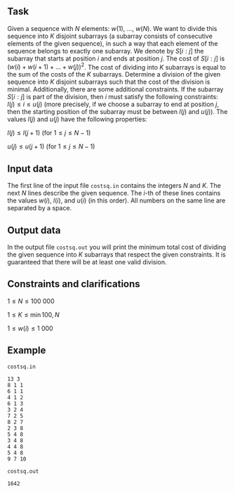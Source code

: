 ## Task

Given a sequence with $N$ elements: $w(1)$, $\dots$, $w(N)$. We want to divide this sequence into $K$ disjoint subarrays (a subarray consists of consecutive elements of the given sequence), in such a way that each element of the sequence belongs to exactly one subarray. We denote by $S[i:j]$ the subarray that starts at position $i$ and ends at position $j$. The cost of $S[i:j]$ is $(w(i)+w(i+1)+\dots+w(j))^2$. The cost of dividing into $K$ subarrays is equal to the sum of the costs of the $K$ subarrays. Determine a division of the given sequence into $K$ disjoint subarrays such that the cost of the division is minimal. Additionally, there are some additional constraints. If the subarray $S[i:j]$ is part of the division, then $i$ must satisfy the following constraints: $l(j) \leq i \leq u(j)$ (more precisely, if we choose a subarray to end at position $j$, then the starting position of the subarray must be between $l(j)$ and $u(j)$). The values $l(j)$ and $u(j)$ have the following properties:

$l(j) \leq l(j+1)$ (for $1 \leq j \leq N-1$)

$u(j) \leq u(j+1)$ (for $1 \leq j \leq N-1$)

## Input data

The first line of the input file `costsq.in` contains the integers $N$ and $K$. The next $N$ lines describe the given sequence. The $i$-th of these lines contains the values $w(i)$, $l(i)$, and $u(i)$ (in this order). All numbers on the same line are separated by a space.

## Output data

In the output file `costsq.out` you will print the minimum total cost of dividing the given sequence into $K$ subarrays that respect the given constraints. It is guaranteed that there will be at least one valid division.

## Constraints and clarifications

$1 \leq N \leq 100\ 000$

$1 \leq K \leq \min{100,N}$

$1 \leq w(i) \leq 1\ 000$

## Example

`costsq.in`
```
13 3
8 1 1
6 1 1
4 1 2
6 1 3
3 2 4
7 2 5
8 2 7
2 3 8
5 4 8
3 4 8
4 4 8
5 4 8
9 7 10
```

`costsq.out`
```
1642
```